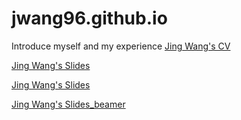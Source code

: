 # jwang96.github.io
Introduce myself and my experience
[Jing Wang's CV](https://github.com/jw73/jwang96.github.io/blob/main/CV.pdf)

[Jing Wang's Slides](https://github.com/jw73/jwang96.github.io/blob/main/Introduction_slide.pptx)


[Jing Wang's Slides](https://github.com/jw73/jwang96.github.io/blame/main/Introduction_jing.html)

[Jing Wang's Slides_beamer](https://github.com/jw73/jwang96.github.io/blame/main/introduction_Jing_Beamer.pdf)
